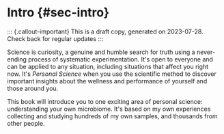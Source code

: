 # Intro {#sec-intro}

::: {.callout-important}
This is a draft copy, generated on 2023-07-28. Check back for regular updates
:::

Science is curiosity, a genuine and humble search for truth using a never-ending process of systematic experimentation.  It's open to everyone and can be applied to any situation, including situations that affect you right now.  It's _Personal Science_ when you use the scientific method to discover important insights about the wellness and performance of yourself and those around you. 

This book will introduce you to one exciting area of personal science: understanding your own microbiome. It's based on my own experiences collecting and studying hundreds of my own samples, and thousands from other people.

